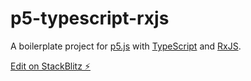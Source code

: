 # p5-typescript-rxjs

A boilerplate project for [p5.js](https://p5js.org/) with [TypeScript](https://www.typescriptlang.org/) and [RxJS](https://rxjs-dev.firebaseapp.com/guide/overview).

[Edit on StackBlitz ⚡️](https://stackblitz.com/edit/p5-typescript-rxjs)
